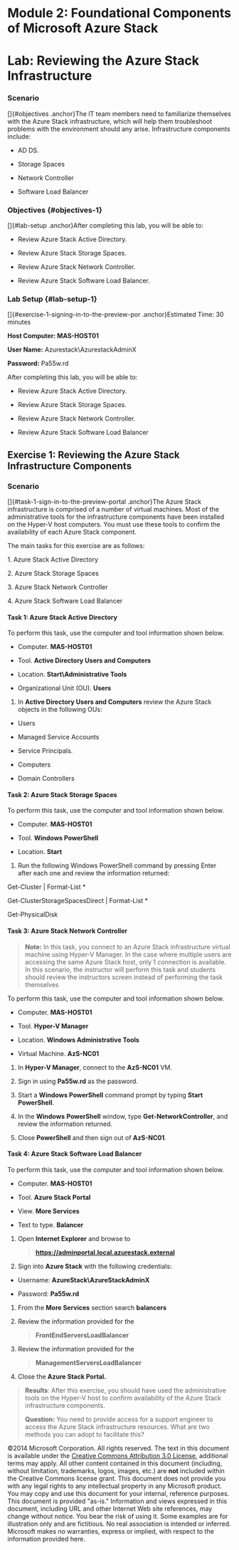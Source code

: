 Module 2: Foundational Components of Microsoft Azure Stack
==========================================================

Lab: Reviewing the Azure Stack Infrastructure
=============================================

### Scenario

[]{#objectives .anchor}The IT team members need to familiarize
themselves with the Azure Stack infrastructure, which will help them
troubleshoot problems with the environment should any arise.
Infrastructure components include:

-   AD DS.

-   Storage Spaces

-   Network Controller

-   Software Load Balancer

### Objectives {#objectives-1}

[]{#lab-setup .anchor}After completing this lab, you will be able to:

-   Review Azure Stack Active Directory.

-   Review Azure Stack Storage Spaces.

-   Review Azure Stack Network Controller.

-   Review Azure Stack Software Load Balancer.

### Lab Setup {#lab-setup-1}

[]{#exercise-1-signing-in-to-the-preview-por .anchor}Estimated Time: 30
minutes

**Host Computer: MAS-HOST01**

**User Name:** Azurestack\\AzurestackAdminX

**Password:** Pa55w.rd

After completing this lab, you will be able to:

-   Review Azure Stack Active Directory.

-   Review Azure Stack Storage Spaces.

-   Review Azure Stack Network Controller.

-   Review Azure Stack Software Load Balancer

Exercise 1: Reviewing the Azure Stack Infrastructure Components
---------------------------------------------------------------

### Scenario

[]{#task-1-sign-in-to-the-preview-portal .anchor}The Azure Stack
infrastructure is comprised of a number of virtual machines. Most of the
administrative tools for the infrastructure components have been
installed on the Hyper-V host computers. You must use these tools to
confirm the availability of each Azure Stack component.

The main tasks for this exercise are as follows:

1\. Azure Stack Active Directory

2\. Azure Stack Storage Spaces

3\. Azure Stack Network Controller

4\. Azure Stack Software Load Balancer

#### Task 1: Azure Stack Active Directory

To perform this task, use the computer and tool information shown below.

-   Computer. **MAS-HOST01**

-   Tool. **Active Directory Users and Computers**

-   Location. **Start\\Administrative Tools**

-   Organizational Unit (OU). **Users**

1.  In **Active Directory Users and Computers** review the Azure Stack
    objects in the following OUs:

-   Users

-   Managed Service Accounts

-   Service Principals.

-   Computers

-   Domain Controllers

#### Task 2: Azure Stack Storage Spaces

To perform this task, use the computer and tool information shown below.

-   Computer. **MAS-HOST01**

-   Tool. **Windows PowerShell**

-   Location. **Start**

1.  Run the following Windows PowerShell command by pressing Enter after
    each one and review the information returned:

Get-Cluster | Format-List \*

Get-ClusterStorageSpacesDirect | Format-List \*

Get-PhysicalDisk

#### Task 3: Azure Stack Network Controller

> **Note:** In this task, you connect to an Azure Stack infrastructure
> virtual machine using Hyper-V Manager. In the case where multiple
> users are accessing the same Azure Stack host, only 1 connection is
> available. In this scenario, the instructor will perform this task and
> students should review the instructors screen instead of performing
> the task themselves

To perform this task, use the computer and tool information shown below.

-   Computer. **MAS-HOST01**

-   Tool. **Hyper-V Manager**

-   Location. **Windows Administrative Tools**

-   Virtual Machine. **AzS-NC01**

1.  In **Hyper-V Manager**, connect to the **AzS-NC01** VM.

2.  Sign in using **Pa55w.rd** as the password.

3.  Start a **Windows PowerShell** command prompt by typing **Start
    PowerShell**.

4.  In the **Windows** **PowerShell** window, type
    **Get-NetworkController**, and review the information returned.

5.  Close **PowerShell** and then sign out of **AzS-NC01**.

#### Task 4: Azure Stack Software Load Balancer

To perform this task, use the computer and tool information shown below.

-   Computer. **MAS-HOST01**

-   Tool. **Azure Stack Portal**

-   View. **More Services**

-   Text to type. **Balancer**

1.  Open **Internet Explorer** and browse to
    > **https://adminportal.local.azurestack.external**

2.  Sign into **Azure Stack** with the following credentials:

-   Username: **AzureStack\\AzureStackAdminX**

-   Password: **Pa55w.rd**

1.  From the **More Services** section search **balancers**

2.  Review the information provided for the
    > **FrontEndServersLoadBalancer**

3.  Review the information provided for the
    > **ManagementServersLoadBalancer**

4.  Close the **Azure Stack Portal.**

> **Results**: After this exercise, you should have used the
> administrative tools on the Hyper-V host to confirm availability of
> the Azure Stack infrastructure components.
>
> **Question:** You need to provide access for a support engineer to
> access the Azure Stack infrastructure resources. What are two methods
> you can adopt to facilitate this?

©2014 Microsoft Corporation. All rights reserved. The text in this
document is available under the [Creative Commons Attribution 3.0
License](https://creativecommons.org/licenses/by/3.0/legalcode),
additional terms may apply. All other content contained in this document
(including, without limitation, trademarks, logos, images, etc.) are
**not** included within the Creative Commons license grant. This
document does not provide you with any legal rights to any intellectual
property in any Microsoft product. You may copy and use this document
for your internal, reference purposes.\
This document is provided "as-is." Information and views expressed in
this document, including URL and other Internet Web site references, may
change without notice. You bear the risk of using it. Some examples are
for illustration only and are fictitious. No real association is
intended or inferred. Microsoft makes no warranties, express or implied,
with respect to the information provided here.
